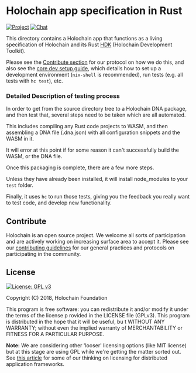 # Holochain app specification in Rust

[![Project](https://img.shields.io/badge/project-holochain-blue.svg?style=flat-square)](http://holochain.org/)
[![Chat](https://img.shields.io/badge/chat-chat%2eholochain%2enet-blue.svg?style=flat-square)](https://chat.holochain.net)

This directory contains a Holochain app that functions as a living specification of Holochain and its Rust [HDK](https://github.com/holochain/holochain-rust/tree/develop/hdk-rust) (Holochain Development Toolkit).

Please see the [Contribute section](https://github.com/holochain/holochain-rust/blob/develop/README.md#app-spec-driven-development) for our protocol on how we do this, and also see the [core dev setup guide](https://github.com/holochain/holochain-rust/blob/develop/doc/CoreDevSetup.md), which details how to set up a development environment (`nix-shell` is recommended), run tests (e.g. all tests with `hc test`), etc.

### Detailed Description of testing process

In order to get from the source directory tree to a Holochain DNA package, and then test that, several steps need to be taken which are all automated.

This includes compiling any Rust code projects to WASM, and then assembling a DNA file (.dna.json) with all configuration snippets and the WASM in it.

It will error at this point if for some reason it can't successfully build the WASM, or the DNA file.

Once this packaging is complete, there are a few more steps.

Unless they have already been installed, it will install node_modules to your `test` folder.

Finally, it uses `hc` to run those tests, giving you the feedback you really want to test code, and develop new functionality.

## Contribute
Holochain is an open source project.  We welcome all sorts of participation and are actively working on increasing surface area to accept it.  Please see our [contributing guidelines](../CONTRIBUTING.md) for our general practices and protocols on participating in the community.

## License
[![License: GPL v3](https://img.shields.io/badge/License-GPL%20v3-blue.svg)](http://www.gnu.org/licenses/gpl-3.0)

Copyright (C) 2018, Holochain Foundation

This program is free software: you can redistribute it and/or modify it under the terms of the license p
rovided in the LICENSE file (GPLv3).  This program is distributed in the hope that it will be useful, bu
t WITHOUT ANY WARRANTY; without even the implied warranty of MERCHANTABILITY or FITNESS FOR A PARTICULAR
 PURPOSE.

**Note:** We are considering other 'looser' licensing options (like MIT license) but at this stage are using GPL while we're getting the matter sorted out.  See [this article](https://medium.com/holochain/licensing-needs-for-truly-p2p-software-a3e0fa42be6c) for some of our thinking on licensing for distributed application frameworks.
